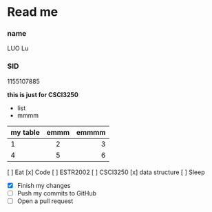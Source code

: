 # Read me

### name
LUO Lu
### SID
1155107885

**this is just for CSCI3250**

* list
* mmmm

my table|emmm|emmmm
---|:--:|---:
1|2|3
4|5|6

[ ] Eat
[x] Code
  [ ] ESTR2002
  [ ] CSCI3250
  [x] data structure
[ ] Sleep

- [x] Finish my changes
- [ ] Push my commits to GitHub
- [ ] Open a pull request
